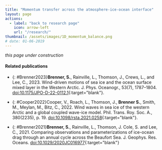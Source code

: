 ```yaml
---
title: "Momentum transfer across the atmosphere-ice-ocean interface"
layout: page
actions:   
  - label: "back to research page"
    icon: arrow-left
    url: "/research/"
thumbnail: /assets/images/1D_momentum_balance.png    
# date: 01-06-2019    
---
```


*this page under construction*

<!-- 
In polar oceans, sea ice mediates air-sea exchanges of momentum and energy.


<figure class="align-center" style="max-width:70%">
  <img src="/assets/images/1D_momentum_balance.png">
  <figcaption>fig. 1: schematic of 1D ice-ocean momentum transfer
  </figcaption> 
</figure>{: #fig1}


My PhD work


Using a set of mooring measurements in the Beaufort Sea as part of the [SODA project](http://www.apl.washington.edu/soda){:target="blank"}, 






#### Sea ice roughness


<figure class="align-center" style="max-width:75%">
  <img src="">
  <figcaption>fig.  
    (Reproduced from 
    <a href="#Brenner2021"> 
      Brenner et al., 2021
    </a>):
  </figcaption> 
</figure>{: #fig1}


#### Surface gravity waves

In the open ocean, atmosphere-ocean momentum transfer is mediated by surface gravity waves. 
Within the marginal ice zone (MIZ), that is disrupted as the ice damps the waves.
Wave-ice interactions are a subject of much active research within the community.

The SODA mooring array made measurements of surface waves, which Cooper ([2022](#Cooper2022)) compared to model results to test existing model parameterizations of wave damping by ice. 

 -->



#### Related publications

* {: #Brenner2023}**Brenner, S.**, Rainville, L., Thomson, J., Crews, L., and Lee, C., 2023. Wind-driven motions of sea ice and the ocean surface mixed layer in the Western Arctic. J. Phys. Oceanogr., 53(7), 1787–1804. [doi:10.1175/JPO-D-22-0112.1](http://doi.org/10.1175/JPO-D-22-0112.1){:target="blank"}.

* {: #Cooper2022}Cooper, V., Roach, L., Thomson, J., **Brenner S.**, Smith, M., Meylan, M., Bitz, C., 2022. Wind waves in sea ice of the western Arctic and a global coupled wave-ice model. Phil. Trans. Roy. Soc. A., 380(2235), p. 19. [doi:10.1098/rsta.2021.0258](http://doi.org/10.1098/rsta.2021.0258){:target="blank"}.

* {: #Brenner2021}**Brenner, S.**, Rainville, L., Thomson, J. Cole, S. and Lee, C., 2021. Comparing observations and parameterizations of ice-ocean drag through an annual cycle across the Beaufort Sea. J. Geophys. Res. Oceans. [doi:10.1029/2020JC016977](http://doi.org/10.1029/2020JC016977){:target="blank"}

